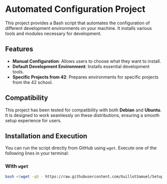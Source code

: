 # Automated Configuration Project

This project provides a Bash script that automates the configuration of different development environments on your machine. It installs various tools and modules necessary for development.

## Features

- **Manual Configuration**: Allows users to choose what they want to install.
- **Default Development Environment**: Installs essential development tools.
- **Specific Projects from 42**: Prepares environments for specific projects from the 42 school.

## Compatibility

This project has been tested for compatibility with both **Debian** and **Ubuntu**. It is designed to work seamlessly on these distributions, ensuring a smooth setup experience for users.

## Installation and Execution

You can run the script directly from GitHub using `wget`. Execute one of the following lines in your terminal:

### With `wget`

```bash
bash <(wget -qO - https://raw.githubusercontent.com/GuillotSamuel/Setup_script/master/installer.sh)
```

